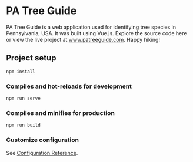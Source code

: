 # PA Tree Guide

PA Tree Guide is a web application used for identifying tree species in Pennsylvania, USA. It was built using Vue.js. Explore the source code here or view the live project at www.patreeguide.com. Happy hiking!

## Project setup

```
npm install
```

### Compiles and hot-reloads for development

```
npm run serve
```

### Compiles and minifies for production

```
npm run build
```

### Customize configuration

See [Configuration Reference](https://cli.vuejs.org/config/).

